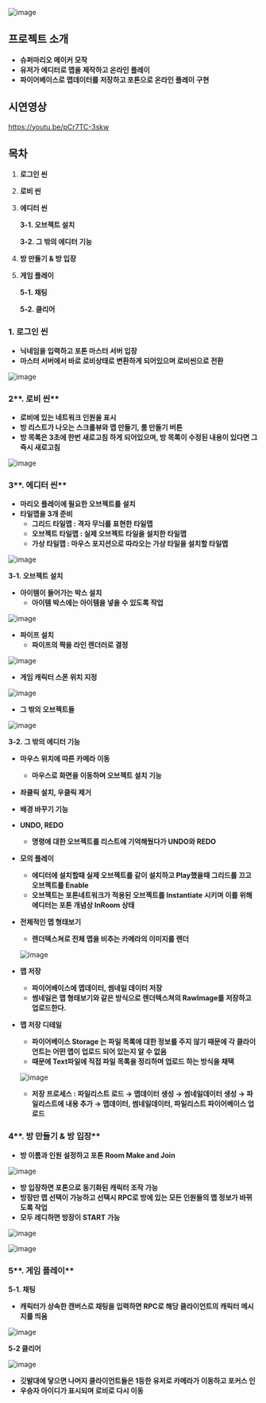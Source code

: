 ![image](https://github.com/akffoddl5/SuperMarioMaker/assets/44525847/d65e2a09-24e0-4df6-8e33-b93f37071386)


## **프로젝트 소개**

- **슈퍼마리오 메이커 모작**
- **유저가 에디터로 맵을 제작하고 온라인 플레이**
- **파이어베이스로 맵데이터를 저장하고 포톤으로 온라인 플레이 구현**

## 시연영상

https://youtu.be/pCr7TC-3skw

## 목차

1. **로그인 씬**
2. **로비 씬**
3. **에디터 씬**
    
    **3-1. 오브젝트 설치**
    
    **3-2. 그 밖의 에디터 기능**
    
4. **방 만들기 & 방 입장**
5. **게임 플레이**
    
    **5-1. 채팅**
    
    **5-2. 클리어**
    

### **1. 로그인 씬**

- **닉네임을 입력하고 포톤 마스터 서버 입장**
- **마스터 서버에서 바로 로비상태로 변환하게 되어있으며 로비씬으로 전환**

![image](https://github.com/akffoddl5/SuperMarioMaker/assets/44525847/351fce28-1554-423e-9221-34823d828872)


### 2**. 로비 씬**

- **로비에 있는 네트워크 인원을 표시**
- **방 리스트가 나오는 스크롤뷰와 맵 만들기, 룸 만들기 버튼**
- **방 목록은 3초에 한번 새로고침 하게 되어있으며, 방 목록이 수정된 내용이 있다면 그 즉시 새로고침**

![image](https://github.com/akffoddl5/SuperMarioMaker/assets/44525847/b23b244b-294d-4be0-9ef1-0876ffed2d1d)


### 3**. 에디터 씬**

- **마리오 플레이에 필요한 오브젝트를 설치**
- **타일맵을 3개 준비**
    - **그리드 타일맵 : 격자 무늬를 표현한 타일맵**
    - **오브젝트 타일맵 : 실제 오브젝트 타일을 설치한 타일맵**
    - **가상 타일맵 : 마우스 포지션으로 따라오는 가상 타일을 설치할 타일맵**

![image](https://github.com/akffoddl5/SuperMarioMaker/assets/44525847/7111a3bc-2c1c-41bc-98e3-37d6fc44a23a)


**3-1. 오브젝트 설치**

- **아이템이 들어가는 박스 설치**
    - **아이템 박스에는 아이템을 넣을 수 있도록 작업**

![image](https://github.com/akffoddl5/SuperMarioMaker/assets/44525847/25d6bd2a-495b-46be-a4bb-7c3c589ed140)


- **파이프 설치**
    - **파이프의 짝을 라인 렌더러로 결정**

![image](https://github.com/akffoddl5/SuperMarioMaker/assets/44525847/397a7bc2-c2de-4730-917b-899e7b94db0d)


- **게임 캐릭터 스폰 위치 지정**

![image](https://github.com/akffoddl5/SuperMarioMaker/assets/44525847/f9337674-f273-4f8e-ae96-ab1440e271d6)


- **그 밖의 오브젝트들**

![image](https://github.com/akffoddl5/SuperMarioMaker/assets/44525847/e1b4d321-515a-4f69-82ff-f88025fc27b5)


**3-2. 그 밖의 에디터 기능**

- **마우스 위치에 따른 카메라 이동**
    - **마우스로 화면을 이동하며 오브젝트 설치 기능**
- **좌클릭 설치, 우클릭 제거**
- **배경 바꾸기 기능**
- **UNDO, REDO**
    - **명령에 대한 오브젝트를 리스트에 기억해뒀다가 UNDO와 REDO**
- **모의 플레이**
    - **에디터에 설치할때 실제 오브젝트를 같이 설치하고 Play했을때 그리드를 끄고 오브젝트를 Enable**
    - **오브젝트는 포톤네트워크가 적용된 오브젝트를 Instantiate 시키며 이를 위해 에디터는 포톤 개념상 InRoom 상태**
- **전체적인 맵 형태보기**
    - **렌더텍스쳐로 전체 맵을 비추는 카메라의 이미지를 렌더**
    
   ![image](https://github.com/akffoddl5/SuperMarioMaker/assets/44525847/a92ab584-ae01-40a7-8da9-1dea510fd504)

    
- **맵 저장**
    - **파이어베이스에 맵데이터, 썸네일 데이터 저장**
    - **썸네일은 맵 형태보기와 같은 방식으로 렌더텍스쳐의 RawImage를 저장하고 업로드한다.**

- **맵 저장 디테일**
    - **파이어베이스 Storage 는 파일 목록에 대한 정보를 주지 않기 때문에 각 클라이언트는 어떤 맵이 업로드 되어 있는지 알 수 없음**
    - **때문에 Text파일에 직접 파일 목록을 정리하며 업로드 하는 방식을 채택**
    
    ![image](https://github.com/akffoddl5/SuperMarioMaker/assets/44525847/fa959f89-ac72-4677-8f3e-69ba77a41a78)

    
    - **저장 프로세스 : 파일리스트 로드 → 맵데이터 생성 → 썸네일데이터 생성 → 파일리스트에 내용 추가 → 맵데이터, 썸네일데이터, 파일리스트 파이어베이스 업로드**
    

### 4**. 방 만들기 & 방 입장**

- **방 이름과 인원 설정하고 포톤 Room Make and Join**

![image](https://github.com/akffoddl5/SuperMarioMaker/assets/44525847/366fe123-fc8d-4167-ad2e-cee70b0b9af1)


- **방 입장하면 포톤으로 동기화된 캐릭터 조작 가능**
- **방장만 맵 선택이 가능하고 선택시 RPC로 방에 있는 모든 인원들의 맵 정보가 바뀌도록 작업**
- **모두 레디하면 방장이 START 가능**

![image](https://github.com/akffoddl5/SuperMarioMaker/assets/44525847/4513805a-18c0-4cfd-939a-71716a8520c8)


![image](https://github.com/akffoddl5/SuperMarioMaker/assets/44525847/b8ec3b86-4d86-476e-8ab6-a7b3bed4df83)


### 5**. 게임 플레이**

**5-1. 채팅**

- **캐릭터가 상속한 캔버스로 채팅을 입력하면 RPC로 해당 클라이언트의 캐릭터 메시지를 띄움**

![image](https://github.com/akffoddl5/SuperMarioMaker/assets/44525847/4d0f4313-d76c-432b-99ec-0b9468c55e82)


**5-2 클리어**

![image](https://github.com/akffoddl5/SuperMarioMaker/assets/44525847/d133e21f-093c-492b-9bf4-a249d7debc97)


- **깃발대에 닿으면 나머지 클라이언트들은 1등한 유저로 카메라가 이동하고 포커스 인**
- **우승자 아이디가 표시되며 로비로 다시 이동**
